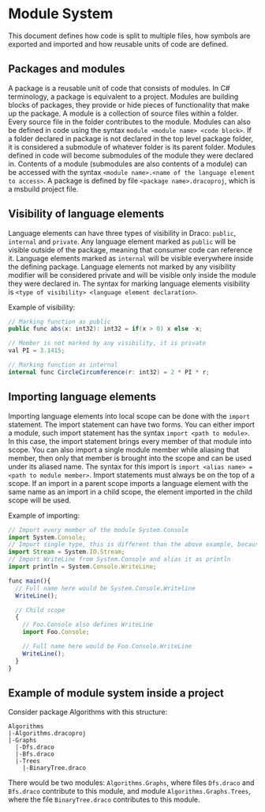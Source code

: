 # Module System
This document defines how code is split to multiple files, how symbols are exported and imported and how reusable units of code are defined.  
## Packages and modules
A package is a reusable unit of code that consists of modules. In C# terminology, a package is equivalent to a project. Modules are building blocks of packages, they provide or hide pieces of functionality that make up the package.
A module is a collection of source files within a folder. Every source file in the folder contributes to the module. Modules can also be defined in code using the syntax `module <module name> <code block>`.
If a folder declared in package is not declared in the top level package folder, it is considered a submodule of whatever folder is its parent folder. Modules defined in code will become submodules of the module they were declared in.
Contents of a module (submodules are also contents of a module) can be accessed with the syntax `<module name>.<name of the language element to access>`.
A package is defined by file `<package name>.dracoproj`, which is a msbuild project file.
## Visibility of language elements
Language elements can have three types of visibility in Draco: `public`, `internal` and `private`.
Any language element marked as `public` will be visible outside of the package, meaning that consumer code can reference it. Language elements marked as `internal` will be visible everywhere inside the defining package. Language elements not marked by any visibility modifier will be considered private and will be visible only inside the module they were declared in. The syntax for marking language elements visibility is `<type of visibility> <language element declaration>`.  

Example of visibility:
```c#
// Marking function as public
public func abs(x: int32): int32 = if(x > 0) x else -x;

// Member is not marked by any visibility, it is private
val PI = 3.1415;

// Marking function as internal
internal func CircleCircumference(r: int32) = 2 * PI * r;
```
## Importing language elements
Importing language elements into local scope can be done with the `import` statement. The import statement can have two forms. You can either import a module, such import statement has the syntax `import <path to module>`. In this case, the import statement brings every member of that module into scope. You can also import a single module member while aliasing that member, then only that member is brought into the scope and can be used under its aliased name. The syntax for this import is `import <alias name> = <path to module member>`. Import statements must always be on the top of a scope. If an import in a parent scope imports a language element with the same name as an import in a child scope, the element imported in the child scope will be used.

Example of importing:
```js
// Import every member of the module System.Console
import System.Console;
// Import single type, this is different than the above example, because this type is not static, which means it is not a module
import Stream = System.IO.Stream;
// Import WriteLine from System.Console and alias it as println
import println = System.Console.WriteLine;

func main(){
  // Full name here would be System.Console.Writeline
  WriteLine();

  // Child scope
  {
    // Foo.Console also defines WriteLine
    import Foo.Console;

    // Full name here would be Foo.Console.WriteLine
    WriteLine();
  }
}
```

## Example of module system inside a project
Consider package Algorithms with this structure:
```
Algorithms
|-Algorithms.dracoproj
|-Graphs
  |-Dfs.draco
  |-Bfs.draco
  |-Trees
    |-BinaryTree.draco
```  
There would be two modules: `Algorithms.Graphs`, where files `Dfs.draco` and `Bfs.draco` contribute to this module, and module `Algorithms.Graphs.Trees`, where the file `BinaryTree.draco` contributes to this module.
